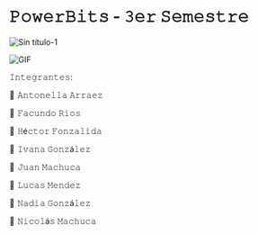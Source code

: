 # 𝙿𝚘𝚠𝚎𝚛𝙱𝚒𝚝𝚜 - 𝟹𝚎𝚛 𝚂𝚎𝚖𝚎𝚜𝚝𝚛𝚎

![Sin título-1](https://user-images.githubusercontent.com/112595518/231924460-a33ab062-61ea-4c4b-8875-6dc14b9d9fb2.png)

![GIF](https://user-images.githubusercontent.com/112595518/231920481-c2a4e4ae-5387-444d-b3bc-7152ff46198d.gif)

𝙸𝚗𝚝𝚎𝚐𝚛𝚊𝚗𝚝𝚎𝚜:

👾  𝙰𝚗𝚝𝚘𝚗𝚎𝚕𝚕𝚊 𝙰𝚛𝚛𝚊𝚎𝚣

👾  𝙵𝚊𝚌𝚞𝚗𝚍𝚘 𝚁𝚒𝚘𝚜

👾  𝙷é𝚌𝚝𝚘𝚛 𝙵𝚘𝚗𝚣𝚊𝚕𝚒𝚍𝚊

👾  𝙸𝚟𝚊𝚗𝚊 𝙶𝚘𝚗𝚣á𝚕𝚎𝚣

👾  𝙹𝚞𝚊𝚗 𝙼𝚊𝚌𝚑𝚞𝚌𝚊

👾  𝙻𝚞𝚌𝚊𝚜 𝙼𝚎𝚗𝚍𝚎𝚣

👾  𝙽𝚊𝚍𝚒𝚊 𝙶𝚘𝚗𝚣á𝚕𝚎𝚣

👾  𝙽𝚒𝚌𝚘𝚕á𝚜 𝙼𝚊𝚌𝚑𝚞𝚌𝚊
